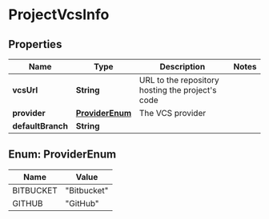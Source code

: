 

# ProjectVcsInfo

## Properties

Name | Type | Description | Notes
------------ | ------------- | ------------- | -------------
**vcsUrl** | **String** | URL to the repository hosting the project&#39;s code | 
**provider** | [**ProviderEnum**](#ProviderEnum) | The VCS provider | 
**defaultBranch** | **String** |  | 



## Enum: ProviderEnum

Name | Value
---- | -----
BITBUCKET | &quot;Bitbucket&quot;
GITHUB | &quot;GitHub&quot;



